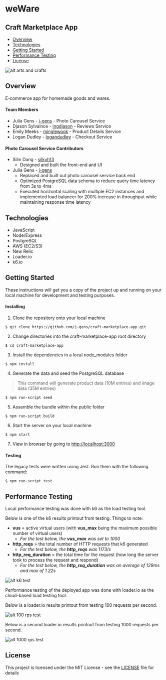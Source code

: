 # weWare
## Craft Marketplace App

* [Overview](https://github.com/j-gens/craft-marketplace-app#overview)
* [Technologies](https://github.com/j-gens/craft-marketplace-app#technologies)
* [Getting Started](https://github.com/j-gens/craft-marketplace-app#getting-started)
* [Performance Testing](https://github.com/j-gens/craft-marketplace-app#performance-testing)
* [License](https://github.com/j-gens/craft-marketplace-app#license)

![alt arts and crafts](https://github.com/j-gens/craft-marketplace-app/blob/master/weware-gen.jpg?raw=true)

## Overview

E-commerce app for homemade goods and wares.

#### Team Members

* Julia Gens - [j-gens](https://github.com/j-gens) - Photo Carousel Service
* Djason Sylvaince - [ingdjason](https://github.com/ingdjason) - Reviews Service
* Emily Meeks - [minglewook](https://github.com/minglewook) - Product Details Service
* Logan Dudley - [logandudley](https://github.com/logandudley) - Checkout Service

#### Photo Carousel Service Contributors

* Silin Dang - [silkyh13](https://github.com/silkyh13)
  * Designed and built the front-end and UI
* Julia Gens - [j-gens](https://github.com/j-gens)
  * Replaced and built out photo carousel service back end
  * Optimized PostgreSQL data schema to reduce query time latency from 3s to 4ms
  * Executed horizontal scaling with multiple EC2 instances and implemented load balancer for 200% increase in throughput while maintaining response time latency

## Technologies

* JavaScript
* Node/Express
* PostgreSQL
* AWS (EC2/S3)
* New Relic
* Loader.io
* k6.io

## Getting Started

These instructions will get you a copy of the project up and running on your local machine for development and testing purposes.

#### Installing

1. Clone the repository onto your local machine
```
$ git clone https://github.com/j-gens/craft-marketplace-app.git
```
2. Change directories into the craft-marketplace-app root directory
```
$ cd craft-marketplace-app
```
3. Install the dependencies in a local node_modules folder
```
$ npm install
```
4. Generate the data and seed the PostgreSQL database
> This command will generate product data (10M entries) and image data (35M entries)
```
$ npm run-script seed
```
5. Assemble the bundle within the public folder
```
$ npm run-script build
```
6. Start the server on your local machine
```
$ npm start
```
7. View in browser by going to [http://localhost:3000](http://localhost:3000)

#### Testing

The legacy tests were written using Jest.  Run them with the following command:

```
$ npm run-script test
```
## Performance Testing

Local performance testing was done with k6 as the load testing tool.

Below is one of the k6 results printout from testing.  Things to note:

* __vus__ = active virtual users (with __vus_max__ being the maximum possible number of virtual users)
  * _For the test below, the __vus_max__ was set to 1000_
* __http_reqs__ = the total number of HTTP requests that k6 generated
  * _For the test below, the __http_reqs__ was 1173/s_
* __http_req_duration__ = the total time for the request (how long the server took to process the request and respond)
  * _For the test below, the __http_req_duration__ was an average of 129ms and max of 1.22s_

![alt k6 test](https://github.com/j-gens/craft-marketplace-app/blob/master/weware-k6.png?raw=true)

Performance testing of the deployed app was done with loader.io as the cloud-based load testing tool.

Below is a loader.io results printout from testing 100 requests per second.

![alt 100 rps test](https://github.com/j-gens/craft-marketplace-app/blob/master/weware-proxy-100rps.png?raw=true)

Below is a second loader.io results printout from testing 1000 requests per second.

![alt 1000 rps test](https://github.com/j-gens/craft-marketplace-app/blob/master/weware-proxy-1000rps.png?raw=true)

## License

This project is licensed under the MIT License - see the [LICENSE](https://github.com/j-gens/craft-marketplace-app/blob/master/LICENSE) file for details
